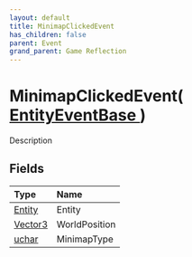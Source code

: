 ```yaml
---
layout: default
title: MinimapClickedEvent
has_children: false
parent: Event
grand_parent: Game Reflection
---
```

# MinimapClickedEvent( [ EntityEventBase ](/riftbreaker-wiki/docs/game-reflection/events/entity_event_base/) )
Description 

## Fields

| Type | Name |
|:----------|:--------------|
| [Entity](/riftbreaker-wiki/docs/game-reflection/classes/entity/) | Entity |
| [Vector3](/riftbreaker-wiki/docs/game-reflection/classes/vector3/) | WorldPosition |
| [uchar](/riftbreaker-wiki/docs/game-reflection/enums/uchar/) | MinimapType |

